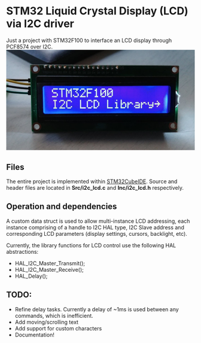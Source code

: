 # STM32 Liquid Crystal Display (LCD) via I2C driver

Just a project with STM32F100 to interface an LCD display through PCF8574 over I2C. 
![Greetings](/Resources/readme_logo.jpg)

## Files
The entire project is implemented within [STM32CubeIDE](https://www.st.com/en/development-tools/stm32cubeide.html). 
Source and header files are located in **Src/i2c_lcd.c** and **Inc/i2c_lcd.h** respectively. 

## Operation and dependencies
A custom data struct is used to allow multi-instance LCD addressing, each instance comprising of a handle to I2C HAL type, I2C Slave address and corresponding LCD parameters (display settings, cursors, backlight, etc).

Currently, the library functions for LCD control use the following HAL abstractions:
- HAL_I2C_Master_Transmit();
- HAL_I2C_Master_Receive();
- HAL_Delay();

## TODO:
- Refine delay tasks. Currently a delay of ~1ms is used between any commands, which is inefficient.
- Add moving/scrolling text
- Add support for custom characters
- Documentation!
